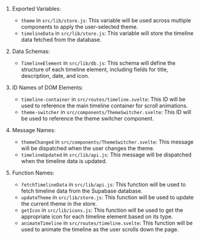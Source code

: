 1. Exported Variables:
   - `theme` in `src/lib/store.js`: This variable will be used across multiple components to apply the user-selected theme.
   - `timelineData` in `src/lib/store.js`: This variable will store the timeline data fetched from the database.

2. Data Schemas:
   - `TimelineElement` in `src/lib/db.js`: This schema will define the structure of each timeline element, including fields for title, description, date, and icon.

3. ID Names of DOM Elements:
   - `timeline-container` in `src/routes/timeline.svelte`: This ID will be used to reference the main timeline container for scroll animations.
   - `theme-switcher` in `src/components/ThemeSwitcher.svelte`: This ID will be used to reference the theme switcher component.

4. Message Names:
   - `themeChanged` in `src/components/ThemeSwitcher.svelte`: This message will be dispatched when the user changes the theme.
   - `timelineUpdated` in `src/lib/api.js`: This message will be dispatched when the timeline data is updated.

5. Function Names:
   - `fetchTimelineData` in `src/lib/api.js`: This function will be used to fetch timeline data from the Supabase database.
   - `updateTheme` in `src/lib/store.js`: This function will be used to update the current theme in the store.
   - `getIcon` in `src/lib/icons.js`: This function will be used to get the appropriate icon for each timeline element based on its type.
   - `animateTimeline` in `src/routes/timeline.svelte`: This function will be used to animate the timeline as the user scrolls down the page.